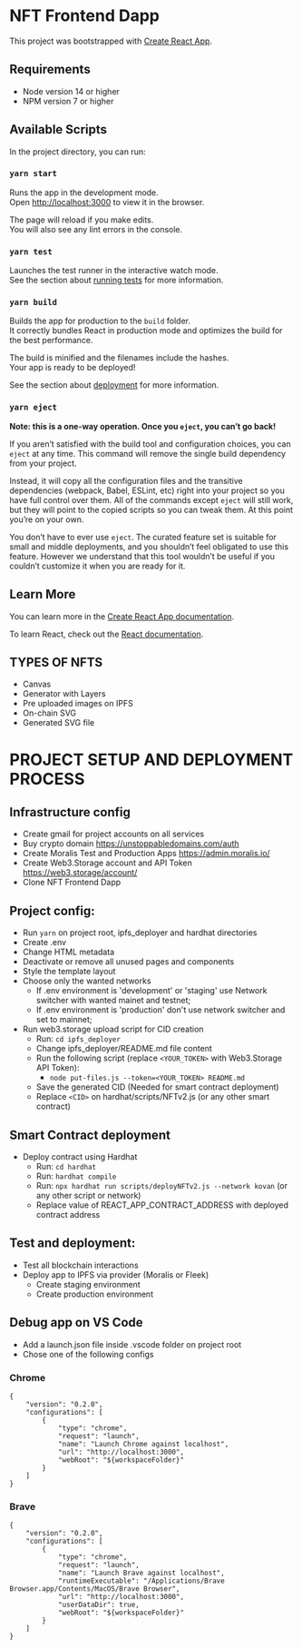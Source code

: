 # NFT Frontend Dapp

This project was bootstrapped with [Create React App](https://github.com/facebook/create-react-app).

## Requirements

- Node version 14 or higher
- NPM version 7 or higher

## Available Scripts

In the project directory, you can run:

### `yarn start`

Runs the app in the development mode.\
Open [http://localhost:3000](http://localhost:3000) to view it in the browser.

The page will reload if you make edits.\
You will also see any lint errors in the console.

### `yarn test`

Launches the test runner in the interactive watch mode.\
See the section about [running tests](https://facebook.github.io/create-react-app/docs/running-tests) for more information.

### `yarn build`

Builds the app for production to the `build` folder.\
It correctly bundles React in production mode and optimizes the build for the best performance.

The build is minified and the filenames include the hashes.\
Your app is ready to be deployed!

See the section about [deployment](https://facebook.github.io/create-react-app/docs/deployment) for more information.

### `yarn eject`

**Note: this is a one-way operation. Once you `eject`, you can’t go back!**

If you aren’t satisfied with the build tool and configuration choices, you can `eject` at any time. This command will remove the single build dependency from your project.

Instead, it will copy all the configuration files and the transitive dependencies (webpack, Babel, ESLint, etc) right into your project so you have full control over them. All of the commands except `eject` will still work, but they will point to the copied scripts so you can tweak them. At this point you’re on your own.

You don’t have to ever use `eject`. The curated feature set is suitable for small and middle deployments, and you shouldn’t feel obligated to use this feature. However we understand that this tool wouldn’t be useful if you couldn’t customize it when you are ready for it.

## Learn More

You can learn more in the [Create React App documentation](https://facebook.github.io/create-react-app/docs/getting-started).

To learn React, check out the [React documentation](https://reactjs.org/).

## TYPES OF NFTS

- Canvas
- Generator with Layers
- Pre uploaded images on IPFS
- On-chain SVG
- Generated SVG file

# PROJECT SETUP AND DEPLOYMENT PROCESS

## Infrastructure config

- Create gmail for project accounts on all services
- Buy crypto domain https://unstoppabledomains.com/auth
- Create Moralis Test and Production Apps https://admin.moralis.io/
- Create Web3.Storage account and API Token https://web3.storage/account/
- Clone NFT Frontend Dapp

## Project config:

- Run `yarn` on project root, ipfs_deployer and hardhat directories
- Create .env
- Change HTML metadata
- Deactivate or remove all unused pages and components
- Style the template layout
- Choose only the wanted networks
  - If .env environment is 'development' or 'staging' use Network switcher with wanted mainet and testnet;
  - If .env environment is 'production' don't use network switcher and set to mainnet;
- Run web3.storage upload script for CID creation
  - Run: `cd ipfs_deployer`
  - Change ipfs_deployer/README.md file content
  - Run the following script (replace `<YOUR_TOKEN>` with Web3.Storage API Token):
    - `node put-files.js --token=<YOUR_TOKEN> README.md`
  - Save the generated CID (Needed for smart contract deployment)
  - Replace `<CID>` on hardhat/scripts/NFTv2.js (or any other smart contract)

## Smart Contract deployment

- Deploy contract using Hardhat
  - Run: `cd hardhat`
  - Run: `hardhat compile`
  - Run: `npx hardhat run scripts/deployNFTv2.js --network kovan` (or any other script or network)
  - Replace value of REACT_APP_CONTRACT_ADDRESS with deployed contract address

## Test and deployment:

- Test all blockchain interactions
- Deploy app to IPFS via provider (Moralis or Fleek)
  - Create staging environment
  - Create production environment

## Debug app on VS Code

- Add a launch.json file inside .vscode folder on project root
- Chose one of the following configs

### Chrome

```
{
    "version": "0.2.0",
    "configurations": [
        {
            "type": "chrome",
            "request": "launch",
            "name": "Launch Chrome against localhost",
            "url": "http://localhost:3000",
            "webRoot": "${workspaceFolder}"
        }
    ]
}
```

### Brave

```
{
    "version": "0.2.0",
    "configurations": [
        {
            "type": "chrome",
            "request": "launch",
            "name": "Launch Brave against localhost",
            "runtimeExecutable": "/Applications/Brave Browser.app/Contents/MacOS/Brave Browser",
            "url": "http://localhost:3000",
            "userDataDir": true,
            "webRoot": "${workspaceFolder}"
        }
    ]
}
```
